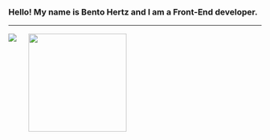 ### Hello! My name is Bento Hertz and I am a Front-End developer.

<hr style="margin-bottom:16px;width:100%;"/>

<div style="display:flex;gap:24px;">
  <img src="https://github-readme-stats.vercel.app/api?username=Bento-Hertz&show_icons=true&theme=tokyonight"/>
  <img style="height:195px" src="https://github-readme-stats.vercel.app/api/top-langs/?username=Bento-Hertz&layout=compact&theme=tokyonight"/>
</div>


